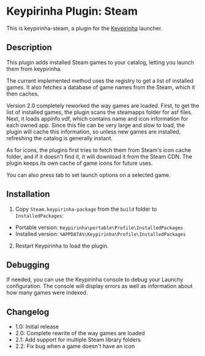 # Keypirinha Plugin: Steam

This is keypirinha-steam, a plugin for the [Keypirinha](http://keypirinha.com) launcher.


## Description

This plugin adds installed Steam games to your catalog, letting you launch them from keypirinha.

The current implemented method uses the registry to get a list of installed games.
It also fetches a database of game names from the Steam, which it then caches.

Version 2.0 completely reworked the way games are loaded.
First, to get the list of installed games, the plugin scans the steamapps folder for asf files.
Next, it loads appinfo.vdf, which contains name and icon information for each owned app.
Since this file can be very large and slow to load, the plugin will cache this information,
so unless new games are installed, refreshing the catalog is generally instant.

As for icons, the plugins first tries to fetch them from Steam's icon cache folder,
and if it doesn't find it, it will download it from the Steam CDN. The plugin keeps
its own cache of game icons for future uses.

You can also press tab to set launch options on a selected game.


## Installation

1. Copy `Steam.keypirinha-package` from the `build` folder to `InstalledPackages`:
  * Portable version: `Keypirinha\portable\Profile\InstalledPackages`
  * Installed version: `%APPDATA%\Keypirinha\Profile\InstalledPackages`
2. Restart Keypirinha to load the plugin.


## Debugging

If needed, you can use the Keypirinha console to debug your Launchy configuration. The console will display errors as well as information about how many games were indexed.


## Changelog

- 1.0: Initial release
- 2.0: Complete rewrite of the way games are loaded
- 2.1: Add support for multiple Steam library folders
- 2.2: Fix bug when a game doesn't have an icon
